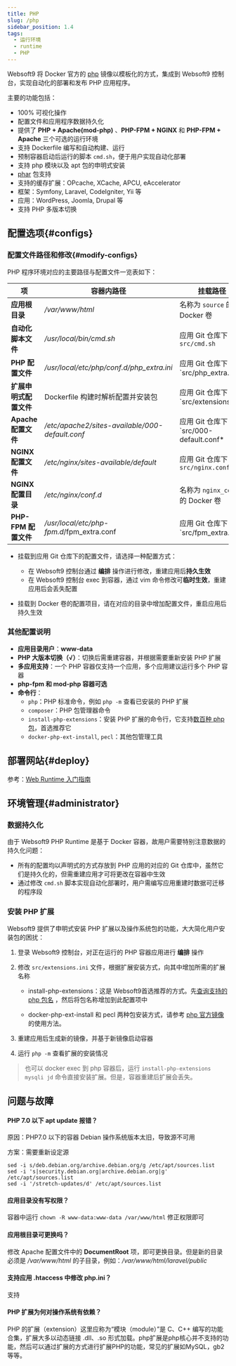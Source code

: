 ```yaml
---
title: PHP
slug: /php
sidebar_position: 1.4
tags:
  - 运行环境
  - runtime
  - PHP
---
```



Websoft9 将 Docker 官方的 [php](https://hub.docker.com/_/php) 镜像以模板化的方式，集成到 Websoft9 控制台，实现自动化的部署和发布 PHP 应用程序。   

主要的功能包括：

- 100% 可视化操作
- 配置文件和应用程序数据持久化
- 提供了 **PHP + Apache(mod-php)** 、**PHP-FPM + NGINX** 和 **PHP-FPM + Apache** 三个可选的运行环境
- 支持 Dockerfile 编写和自动构建、运行
- 预制容器启动后运行的脚本 `cmd.sh`，便于用户实现自动化部署
- 支持 php 模块以及 apt 包的申明式安装
- [phar](https://www.php.net/manual/zh/intro.phar.php) 包支持
- 支持的缓存扩展：OPcache, XCache, APCU, eAccelerator
- 框架：Symfony, Laravel, CodeIgniter, Yii 等
- 应用：WordPress, Joomla, Drupal 等
- 支持 PHP 多版本切换

## 配置选项{#configs}

### 配置文件路径和修改{#modify-configs}

PHP 程序环境对应的主要路径与配置文件一览表如下：

  | 项                 | 容器内路径                                      | 挂载路径                               |
  | ------------------ | ----------------------------------------------- | -------------------------------------- |
  | **应用根目录**        | */var/www/html*                                 | 名称为 `source` 的 Docker 卷           |
  | **自动化脚本文件**     | */usr/local/bin/cmd.sh*                         | 应用 Git 仓库下 `src/cmd.sh`           |
  | **PHP 配置文件**       | */usr/local/etc/php/conf.d/php_extra.ini*       | 应用 Git 仓库下 `src/php_extra.ini     |
  | **扩展申明式配置文件** | Dockerfile 构建时解析配置并安装包               | 应用 Git 仓库下 `src/extensions.ini    |
  | **Apache 配置文件**    | */etc/apache2/sites-available/000-default.conf* | 应用 Git 仓库下 `src/000-default.conf* |
  | **NGINX 配置文件**     | */etc/nginx/sites-available/default*            | 应用 Git 仓库下 `src/nginx.conf`       |
  | **NGINX 配置目录**     | */etc/nginx/conf.d*                             | 名称为 `nginx_conf` 的 Docker 卷       |
  | **PHP-FPM 配置文件**   | */usr/local/etc/php-fpm.d*/fpm_extra.conf       | 应用 Git 仓库下 `src/fpm_extra.conf    |

  - 挂载到应用 Git 仓库下的配置文件，请选择一种配置方式：

    - 在 Websoft9 控制台通过 **编排** 操作进行修改，重建应用后**持久生效**
    - 在 Websoft9 控制台 exec 到容器，通过 vim 命令修改可**临时生效**，重建应用后会丢失配置

  - 挂载到 Docker 卷的配置项目，请在对应的目录中增加配置文件，重启应用后持久生效
  

### 其他配置说明

- **应用目录用户**：**www-data**
- **PHP 大版本切换（√）**：切换后需重建容器，并根据需要重新安装 PHP 扩展
- **多应用支持**：一个 PHP 容器仅支持一个应用，多个应用建议运行多个 PHP 容器
- **php-fpm 和 mod-php 容器可选**
- **命令行**：
  - `php`：PHP 标准命令，例如 `php -m` 查看已安装的 PHP 扩展
  - `composer`：PHP 包管理器命令
  - `install-php-extensions`：安装 PHP 扩展的命令行，它支持[数百种 php 包](https://github.com/mlocati/docker-php-extension-installer?tab=readme-ov-file#supported-php-extensions)，首选推荐它
  - `docker-php-ext-install`, `pecl`：其他包管理工具

## 部署网站{#deploy}

参考：[Web Runtime 入门指南](./runtime)

## 环境管理{#administrator}

### 数据持久化

由于 Websoft9 PHP Runtime 是基于 Docker 容器，故用户需要特别注意数据的持久化问题：

- 所有的配置均以声明式的方式存放到 PHP 应用的对应的 Git 仓库中，虽然它们是持久化的，但需重建应用才可将更改在容器中生效
- 通过修改 `cmd.sh` 脚本实现自动化部署时，用户需编写应用重建时数据可迁移的程序段

### 安装 PHP 扩展

Websoft9 提供了申明式安装 PHP 扩展以及操作系统包的功能，大大简化用户安装包的困扰：

1. 登录 Websoft9 控制台，对正在运行的 PHP 容器应用进行 **编排** 操作

2. 修改 `src/extensions.ini` 文件，根据扩展安装方式，向其中增加所需的扩展名称

   - install-php-extensions：这是 Websoft9首选推荐的方式。先[查询支持的 php 包名](https://github.com/mlocati/docker-php-extension-installer?tab=readme-ov-file#supported-php-extensions) ，然后将包名称增加到此配置项中

   - docker-php-ext-install 和 pecl 两种包安装方式，请参考 [php 官方镜像](https://hub.docker.com/_/php) 的使用方法。

3. 重建应用后生成新的镜像，并基于新镜像启动容器

4. 运行 `php -m` 查看扩展的安装情况


> 也可以 docker exec 到 php 容器后，运行 `install-php-extensions mysqli jd` 命令直接安装扩展。但是，容器重建后扩展会丢失。  


## 问题与故障

#### PHP 7.0 以下 **apt update** 报错？

原因：PHP7.0 以下的容器 Debian 操作系统版本太旧，导致源不可用   

方案：需要重新设定源  

  ```
  sed -i s/deb.debian.org/archive.debian.org/g /etc/apt/sources.list
  sed -i 's|security.debian.org|archive.debian.org|g' /etc/apt/sources.list
  sed -i '/stretch-updates/d' /etc/apt/sources.list
  ```

#### 应用目录没有写权限？

容器中运行 `chown -R www-data:www-data /var/www/html` 修正权限即可

#### 应用根目录可更换吗？

修改 Apache 配置文件中的 **DocumentRoot** 项，即可更换目录。但是新的目录必须是 */var/www/html* 的子目录，例如：*/var/www/html/laravel/public*

#### 支持应用 .htaccess 中修改 php.ini？

支持

#### PHP 扩展为何对操作系统有依赖？

PHP 的扩展（extension）这里应称为“模块（module）”是 C、C++ 编写的功能合集，扩展大多以动态链接 .dll、.so 形式加载。php扩展是php核心并不支持的功能，然后可以通过扩展的方式进行扩展PHP的功能，常见的扩展如MySQL，gb2等等。
